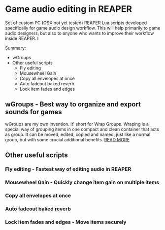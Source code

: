 # Game audio editing in REAPER

Set of custom PC (OSX not yet tested) REAPER Lua scripts developed specifically for game audio design workflow. This will help primarily to game audio designers, but also to anyone who wants to improve their workflow inside REAPER. I

Summary:
- wGroups
- Other useful scripts
  - Fly editing
  - Mousewheel Gain
  - Copy all envelopes at once
  - Auto fadeout baked reverb
  - Lock item fades and edges


## wGroups - Best way to organize and export sounds for games

wGroups are my own invention. It' short for Wrap Groups. Wraping is a special way of grouping items in one compact and clean container that acts as group. It can be moved, edited, copied and named, just like a normal group, but with some crucial additional benefits.
[READ MORE](https://github.com/nikolalkc/nikolalkc_reaper_scripts/wiki/wGroups)



## Other useful scripts

### Fly editing - Fastest way of editing audio in REAPER
### Mousewheel Gain - Quickly change item gain on multiple items
### Copy all envelopes at once
### Auto fadeout baked reverb
### Lock item fades and edges - Move items securely
